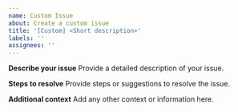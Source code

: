 ```yaml
---
name: Custom Issue
about: Create a custom issue
title: '[Custom] <Short description>'
labels: ''
assignees: ''
---
```


**Describe your issue**
Provide a detailed description of your issue.

**Steps to resolve**
Provide steps or suggestions to resolve the issue.

**Additional context**
Add any other context or information here.
